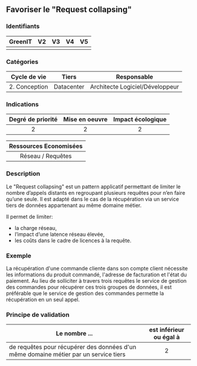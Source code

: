 ## Favoriser le "Request collapsing"

### Identifiants

| GreenIT | V2  | V3  | V4  | V5  |
| :-----: | :-: | :-: | :-: | :-: |
|         |     |     |     |     |

### Catégories

| Cycle de vie  |   Tiers    |           Responsable           |
| :-----------: | :--------: | :-----------------------------: |
| 2. Conception | Datacenter | Architecte Logiciel/Développeur |

### Indications

| Degré de priorité | Mise en oeuvre | Impact écologique |
| :---------------: | :------------: | :---------------: |
|         2         |       2        |         2         |

| Ressources Economisées |
| :--------------------: |
|   Réseau / Requêtes    |

### Description

Le "Request collapsing" est un pattern applicatif permettant de limiter le nombre d’appels distants en regroupant plusieurs requêtes pour n’en faire qu’une seule.
Il est adapté dans le cas de la récupération via un service tiers de données appartenant au même domaine métier.

Il permet de limiter:

- la charge réseau,
- l’impact d’une latence réseau élevée,
- les coûts dans le cadre de licences à la requête.

### Exemple

La récupération d'une commande cliente dans son compte client nécessite les informations du produit commandé, l'adresse de facturation et l'état du paiement.
Au lieu de solliciter à travers trois requêtes le service de gestion des commandes pour récupérer ces trois groupes de données, il est préférable que le service de gestion des commandes permette la récupération en un seul appel.

### Principe de validation

| Le nombre ...                                                                        | est inférieur ou égal à |
| ------------------------------------------------------------------------------------ | :---------------------: |
| de requêtes pour récupérer des données d'un même domaine métier par un service tiers |            2            |
